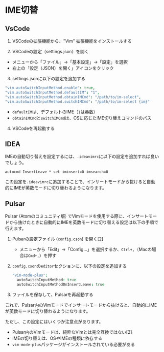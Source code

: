 # IME切替

## VsCode

1. VSCodeの拡張機能から、"Vim" 拡張機能をインストールする

2. VSCodeの設定（settings.json）を開く
 - メニューから「ファイル」→「基本設定」→「設定」を選択
 - 右上の「設定（JSON）を開く」アイコンをクリック

3. settings.jsonに以下の設定を追加する
 ```cson
 "vim.autoSwitchInputMethod.enable": true,
 "vim.autoSwitchInputMethod.defaultIM": "1",
 "vim.autoSwitchInputMethod.obtainIMCmd": "/path/to/im-select",
 "vim.autoSwitchInputMethod.switchIMCmd": "/path/to/im-select {im}"
 ```
 - `defaultIM`は、デフォルトのIME（`1`は英数）
 - `obtainIMCmd`と`switchIMCmd`は、OSに応じたIME切り替えコマンドのパス

4. VSCodeを再起動する

## IDEA

IMEの自動切り替えを設定するには、`.ideavimrc`に以下の設定を追加すれば良いでしょう。

```
autocmd InsertLeave * set iminsert=0 imsearch=0
```

この設定を`.ideavimrc`に追加することで、インサートモードから抜けると自動的にIMEが英数モードに切り替わるようになります。

## Pulsar

Pulsar (Atomのコミュニティ版) でVimモードを使用する際に、インサートモードから抜けたときに自動的にIMEを英数モードに切り替える設定は以下の手順で行えます。

1. Pulsarの設定ファイル (`config.cson`) を開く[2]
   - メニューから「Edit」→「Config...」を選択するか、`Ctrl+,`（Macの場合は`Cmd+,`）を押す

2. `config.cson`の`editor`セクションに、以下の設定を追加する
   ```cson
   "vim-mode-plus":
     autoSwitchInputMethod: true
     autoSwitchInputMethodOnInsertLeave: true
   ```

3. ファイルを保存して、Pulsarを再起動する

これで、Pulsar内のVimモードでインサートモードから抜けると、自動的にIMEが英数モードに切り替わるようになります。

ただし、この設定にはいくつか注意点があります。

- Pulsar内のVimモードは、純粋なVimとは完全互換ではない[2]
- IMEの切り替えは、OSやIMEの種類に依存する
- `vim-mode-plus`パッケージがインストールされている必要がある
